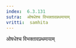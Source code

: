 ```yaml
---
index:  6.3.131
sutra:  ओषधेश्च विभक्तावप्रथमायाम्
vritti:  samhita 
---
```


ओषधेश्च विभक्तावप्रथमायाम्

